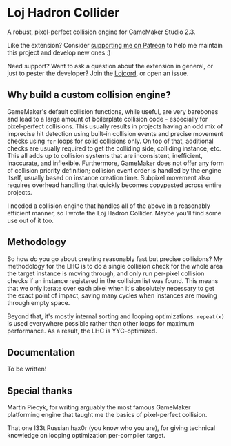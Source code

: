 # Loj Hadron Collider
A robust, pixel-perfect collision engine for GameMaker Studio 2.3.

Like the extension? Consider [supporting me on Patreon](https://www.patreon.com/lojemiru) to help me maintain this project and develop new ones :)

Need support? Want to ask a question about the extension in general, or just to pester the developer? Join the [Lojcord](https://discord.gg/HTedE6QMKY), or open an issue.

## Why build a custom collision engine?
GameMaker's default collision functions, while useful, are very barebones and lead to a large amount of boilerplate collision code - especially for pixel-perfect collisions. This usually results in projects having an odd mix of imprecise hit detection using built-in collision events and precise movement checks using `for` loops for solid collisions only. On top of that, additional checks are usually required to get the colliding side, colliding instance, etc. This all adds up to collision systems that are inconsistent, inefficient, inaccurate, and inflexible. Furthermore, GameMaker does not offer any form of collision priority definition; collision event order is handled by the engine itself, usually based on instance creation time. Subpixel movement also requires overhead handling that quickly becomes copypasted across entire projects.

I needed a collision engine that handles all of the above in a reasonably efficient manner, so I wrote the Loj Hadron Collider. Maybe you'll find some use out of it too.

## Methodology
So how *do* you go about creating reasonably fast but precise collisions? My methodology for the LHC is to do a single collision check for the whole area the target instance is moving through, and only run per-pixel collision checks if an instance registered in the collision list was found. This means that we only iterate over each pixel when it's absolutely necessary to get the exact point of impact, saving many cycles when instances are moving through empty space.

Beyond that, it's mostly internal sorting and looping optimizations. `repeat(x)` is used everywhere possible rather than other loops for maximum performance. As a result, the LHC is YYC-optimized.

## Documentation

To be written!

## Special thanks
Martin Piecyk, for writing arguably the most famous GameMaker platforming engine that taught me the basics of pixel-perfect collision.

That one l33t Russian hax0r (you know who you are), for giving technical knowledge on looping optimization per-compiler target.
